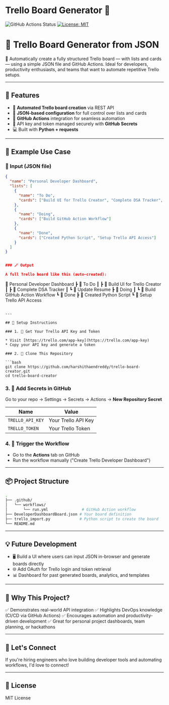 
# Trello Board Generator 🚀

![GitHub Actions Status](https://github.com/harshithaendreddy/trello-board-creator/actions/workflows/run.yml/badge.svg)
[![License: MIT](https://img.shields.io/badge/License-MIT-yellow.svg)](https://opensource.org/licenses/MIT)

# 🧩 Trello Board Generator from JSON

🚀 Automatically create a fully structured Trello board — with lists and cards — using a simple JSON file and GitHub Actions. Ideal for developers, productivity enthusiasts, and teams that want to automate repetitive Trello setups.

---

## 🌟 Features

- 🔄 **Automated Trello board creation** via REST API  
- 🧾 **JSON-based configuration** for full control over lists and cards  
- 🤖 **GitHub Actions** integration for seamless automation  
- 🔐 API key and token managed securely with **GitHub Secrets**  
- 💻 Built with **Python + requests**

---

## 📁 Example Use Case

### 🔧 Input (JSON file)

```json
{
  "name": "Personal Developer Dashboard",
  "lists": [
    {
      "name": "To Do",
      "cards": ["Build UI for Trello Creator", "Complete DSA Tracker", "Update Resume"]
    },
    {
      "name": "Doing",
      "cards": ["Build GitHub Action Workflow"]
    },
    {
      "name": "Done",
      "cards": ["Created Python Script", "Setup Trello API Access"]
    }
  ]
}


### 🪄 Output

A full Trello board like this (auto-created):

```
📌 Personal Developer Dashboard
 ┣ 📂 To Do
 ┃ ┣ 📝 Build UI for Trello Creator
 ┃ ┣ 📝 Complete DSA Tracker
 ┃ ┗ 📝 Update Resume
 ┣ 📂 Doing
 ┃ ┗ 📝 Build GitHub Action Workflow
 ┗ 📂 Done
    ┣ 📝 Created Python Script
    ┗ 📝 Setup Trello API Access
```

---

## 🔧 Setup Instructions

### 1. 🔑 Get Your Trello API Key and Token

* Visit [https://trello.com/app-key](https://trello.com/app-key)
* Copy your API key and generate a token

### 2. 📂 Clone This Repository

```bash
git clone https://github.com/harshithaendreddy/trello-board-creator.git
cd trello-board-creator
```

### 3. 🔐 Add Secrets in GitHub

Go to your repo → Settings → Secrets → Actions → **New Repository Secret**

| Name             | Value               |
| ---------------- | ------------------- |
| `TRELLO_API_KEY` | Your Trello API Key |
| `TRELLO_TOKEN`   | Your Trello Token   |

### 4. 🚀 Trigger the Workflow

* Go to the **Actions** tab on GitHub
* Run the workflow manually ("Create Trello Developer Dashboard")

---

## 📦 Project Structure

```bash
.
├── .github/
│   └── workflows/
│       └── run.yml               # GitHub Action workflow
├── DeveloperDashboardBoard.json # Your board definition
├── trello_import.py             # Python script to create the board
└── README.md
```

---

## 💡 Future Development

* 🖥️ Build a UI where users can input JSON in-browser and generate boards directly
* 🌐 Add OAuth for Trello login and token retrieval
* 📊 Dashboard for past generated boards, analytics, and templates

---

## 🧠 Why This Project?

✅ Demonstrates real-world API integration
✅ Highlights DevOps knowledge (CI/CD via GitHub Actions)
✅ Encourages automation and productivity-driven development
✅ Great for personal project dashboards, team planning, or hackathons

---

## 🤝 Let's Connect

If you're hiring engineers who love building developer tools and automating workflows, I'd love to connect!

---

## 📄 License

MIT License


